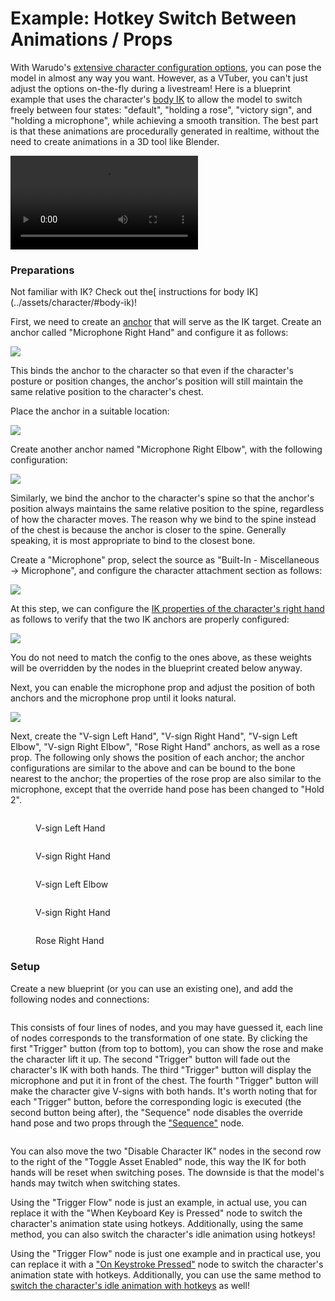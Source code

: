 # Example: Hotkey Switch Between Animations / Props

With Warudo's [extensive character configuration options](../assets/character/), you can pose the model in almost any way you want. However, as a VTuber, you can't just adjust the options on-the-fly during a livestream! Here is a blueprint example that uses the character's [body IK](../assets/character/#body-ik) to allow the model to switch freely between four states: "default", "holding a rose", "victory sign", and "holding a microphone", while achieving a smooth transition. The best part is that these animations are procedurally generated in realtime, without the need to create animations in a 3D tool like Blender.

<div className="video-box"><video controls src="https://user-images.githubusercontent.com/3406505/196837021-1697da39-8988-4a12-9277-78040e4ef4a9.mp4" />
The movements of the hands in the video (except for the initial movement of the left hand through motion capture) are all achieved through IK.
</div>

### Preparations

<div className="hint hint-info">
Not familiar with IK? Check out the[ instructions for body IK](../assets/character/#body-ik)!
</div>

First, we need to create an [anchor](../assets/anchor.md) that will serve as the IK target. Create an anchor called "Microphone Right Hand" and configure it as follows:

![](</images/image(5)(5).jpg>)

<div className="hint hint-info">
This binds the anchor to the character so that even if the character's posture or position changes, the anchor's position will still maintain the same relative position to the character's chest.
</div>

Place the anchor in a suitable location:

![](/images/Warudo\_2022-10-19-19-06-05\_1024x1024.jpg)

Create another anchor named "Microphone Right Elbow", with the following configuration:

![](</images/image(65).jpg>)

<div className="hint hint-info">
Similarly, we bind the anchor to the character's spine so that the anchor's position always maintains the same relative position to the spine, regardless of how the character moves. The reason why we bind to the spine instead of the chest is because the anchor is closer to the spine. Generally speaking, it is most appropriate to bind to the closest bone.
</div>

Create a "Microphone" prop, select the source as "Built-In - Miscellaneous -> Microphone", and configure the character attachment section as follows:

![](</images/image(2)(1).jpg>)

At this step, we can configure the [IK properties of the character's right hand](../assets/character/#body-ik) as follows to verify that the two IK anchors are properly configured:

![](</images/image(9)(3).jpg>)

<div className="hint hint-info">
You do not need to match the config to the ones above, as these weights will be overridden by the nodes in the blueprint created below anyway.
</div>

Next, you can enable the microphone prop and adjust the position of both anchors and the microphone prop until it looks natural.

![](/images/Warudo\_2022-10-19-19-20-44\_1024x1024.jpg)

Next, create the "V-sign Left Hand", "V-sign Right Hand", "V-sign Left Elbow", "V-sign Right Elbow", "Rose Right Hand" anchors, as well as a rose prop. The following only shows the position of each anchor; the anchor configurations are similar to the above and can be bound to the bone nearest to the anchor; the properties of the rose prop are also similar to the microphone, except that the override hand pose has been changed to "Hold 2".

<div>

<figure><img src="/images/Warudo_2022-10-19-19-06-24_1024x1024.jpg" alt="" /><figcaption><p>V-sign Left Hand</p></figcaption></figure>

 

<figure><img src="/images/Warudo_2022-10-19-19-06-21_1024x1024.jpg" alt="" /><figcaption><p>V-sign Right Hand</p></figcaption></figure>

 

<figure><img src="/images/Warudo_2022-10-19-19-06-28_1024x1024.jpg" alt="" /><figcaption><p>V-sign Left Elbow</p></figcaption></figure>

 

<figure><img src="/images/Warudo_2022-10-19-19-06-27_1024x1024.jpg" alt="" /><figcaption><p>V-sign Right Hand</p></figcaption></figure>

 

<figure><img src="/images/Warudo_2022-10-19-19-06-33_1024x1024.jpg" alt="" /><figcaption><p>Rose Right Hand</p></figcaption></figure>

</div>

### Setup

Create a new blueprint (or you can use an existing one), and add the following nodes and connections:

<figure><img src="/images/image(8)(2).jpg" alt="" /><figcaption></figcaption></figure>

This consists of four lines of nodes, and you may have guessed it, each line of nodes corresponds to the transformation of one state. By clicking the first "Trigger" button (from top to bottom), you can show the rose and make the character lift it up. The second "Trigger" button will fade out the character's IK with both hands. The third "Trigger" button will display the microphone and put it in front of the chest. The fourth "Trigger" button will make the character give V-signs with both hands. It's worth noting that for each "Trigger" button, before the corresponding logic is executed (the second button being after), the "Sequence" node disables the override hand pose and two props through the ["Sequence"](advanced-nodes.md#flow-control) node.

<figure><img src="/images/image(6).jpg" alt="" /><figcaption></figcaption></figure>

<div className="hint hint-info">
You can also move the two "Disable Character IK" nodes in the second row to the right of the "Toggle Asset Enabled" node, this way the IK for both hands will be reset when switching poses. The downside is that the model's hands may twitch when switching states.
</div>

Using the "Trigger Flow" node is just an example, in actual use, you can replace it with the "When Keyboard Key is Pressed" node to switch the character's animation state using hotkeys. Additionally, using the same method, you can also switch the character's idle animation using hotkeys!

Using the "Trigger Flow" node is just one example and in practical use, you can replace it with a ["On Keystroke Pressed"](basic-nodes.md#events) node to switch the character's animation state with hotkeys. Additionally, you can use the same method to [switch the character's idle animation with hotkeys](basic-nodes.md#character) as well!
